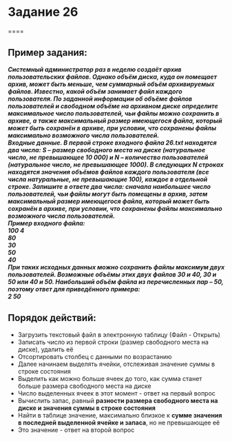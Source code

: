 # Задание 26
====
## Пример задания:
***Системный администратор раз в неделю создаёт архив пользовательских файлов. Однако объём диска, куда он помещает архив, может быть меньше, чем суммарный объём архивируемых файлов. Известно, какой объём занимает файл каждого пользователя. По заданной информации об объёме файлов пользователей и свободном объёме на архивном диске определите максимальное число пользователей, чьи файлы можно сохранить в архиве, а также максимальный размер имеющегося файла, который может быть сохранён в архиве, при условии, что сохранены файлы максимально возможного числа пользователей.  
Входные данные. В первой строке входного файла 26.txt находятся два числа: S – размер свободного места на диске (натуральное число, не превышающее 10 000) и N – количество пользователей (натуральное число, не превышающее 1000). В следующих N строках находятся значения объёмов файлов каждого пользователя (все числа натуральные, не превышающие 100), каждое в отдельной строке. Запишите в ответе два числа: сначала наибольшее число пользователей, чьи файлы могут быть помещены в архив, затем максимальный размер имеющегося файла, который может быть сохранён в архиве, при условии, что сохранены файлы максимально возможного числа пользователей.  
Пример входного файла:  
100 4  
80  
30  
50  
40  
При таких исходных данных можно сохранить файлы максимум двух пользователей. Возможные объёмы этих двух файлов 30 и 40, 30 и 50 или 40 и 50. Наибольший объём файла из перечисленных пар – 50, поэтому ответ для приведённого примера:  
2 50***

## Порядок действий:
- Загрузить текстовый файл в электронную таблицу (Файл - Открыть)
- Записать число из первой строки (размер свободного места на диске), удалить её
- Отсортировать столбец с данными по возрастанию
- Далее начинаем выделять ячейки, отслеживая значение суммы в строке состояния
- Выделить как можно больше ячеек до того, как сумма станет больше размера свободного места на диске
- Число выделенных ячеек в этот момент - ответ на первый вопрос
- Вычислить запас, равный **разности размера свободного места на диске и значения суммы в строке состояния**
- Найти в таблице значение, максимально близкое к **сумме значения в последней выделенной ячейке и запаса**, но не превышающее её
- Это значение - ответ на второй вопрос
